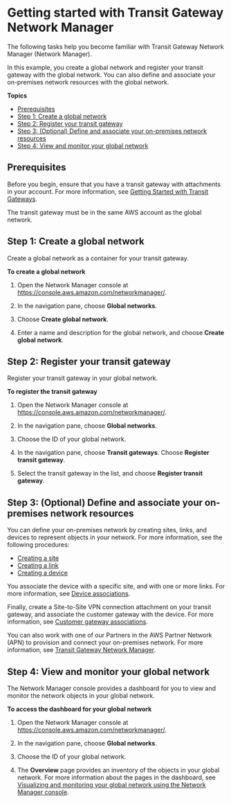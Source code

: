 # Getting started with Transit Gateway Network Manager<a name="network-manager-getting-started"></a>

The following tasks help you become familiar with Transit Gateway Network Manager \(Network Manager\)\.

In this example, you create a global network and register your transit gateway with the global network\. You can also define and associate your on\-premises network resources with the global network\.

**Topics**
+ [Prerequisites](#network-manager-prerequisites)
+ [Step 1: Create a global network](#getting-started-create-global-network)
+ [Step 2: Register your transit gateway](#getting-started-register-tgw)
+ [Step 3: \(Optional\) Define and associate your on\-premises network resources](#getting-started-define-wan)
+ [Step 4: View and monitor your global network](#getting-started-view-global-network)

## Prerequisites<a name="network-manager-prerequisites"></a>

Before you begin, ensure that you have a transit gateway with attachments in your account\. For more information, see [Getting Started with Transit Gateways](https://docs.aws.amazon.com/vpc/latest/tgw/tgw-getting-started.html)\.

The transit gateway must be in the same AWS account as the global network\.

## Step 1: Create a global network<a name="getting-started-create-global-network"></a>

Create a global network as a container for your transit gateway\.

**To create a global network**

1. Open the Network Manager console at [https://console\.aws\.amazon\.com/networkmanager/](https://console.aws.amazon.com/networkmanager/)\. 

1. In the navigation pane, choose **Global networks**\.

1. Choose **Create global network**\.

1. Enter a name and description for the global network, and choose **Create global network**\.

## Step 2: Register your transit gateway<a name="getting-started-register-tgw"></a>

Register your transit gateway in your global network\.

**To register the transit gateway**

1. Open the Network Manager console at [https://console\.aws\.amazon\.com/networkmanager/](https://console.aws.amazon.com/networkmanager/)\. 

1. In the navigation pane, choose **Global networks**\.

1. Choose the ID of your global network\.

1. In the navigation pane, choose **Transit gateways**\. Choose **Register transit gateway**\.

1. Select the transit gateway in the list, and choose **Register transit gateway**\.

## Step 3: \(Optional\) Define and associate your on\-premises network resources<a name="getting-started-define-wan"></a>

You can define your on\-premises network by creating sites, links, and devices to represent objects in your network\. For more information, see the following procedures:
+ [Creating a site](sites.md#creating-a-site)
+ [Creating a link](links.md#creating-a-link)
+ [Creating a device](devices.md#creating-a-device)

You associate the device with a specific site, and with one or more links\. For more information, see [Device associations](devices.md#device-associations)\.

Finally, create a Site\-to\-Site VPN connection attachment on your transit gateway, and associate the customer gateway with the device\. For more information, see [Customer gateway associations](cgw-association.md)\.

You can also work with one of our Partners in the AWS Partner Network \(APN\) to provision and connect your on\-premises network\. For more information, see [Transit Gateway Network Manager](https://aws.amazon.com/transit-gateway/network-manager)\.

## Step 4: View and monitor your global network<a name="getting-started-view-global-network"></a>

The Network Manager console provides a dashboard for you to view and monitor the network objects in your global network\.

**To access the dashboard for your global network**

1. Open the Network Manager console at [https://console\.aws\.amazon\.com/networkmanager/](https://console.aws.amazon.com/networkmanager/)\. 

1. In the navigation pane, choose **Global networks**\.

1. Choose the ID of your global network\.

1. The **Overview** page provides an inventory of the objects in your global network\. For more information about the pages in the dashboard, see [Visualizing and monitoring your global network using the Network Manager console](network-manager-monitor-console.md)\.